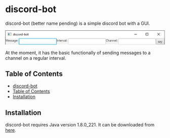 # discord-bot
discord-bot (better name pending) is a simple discord bot with a GUI.

![US1.1](media/US1.1.png)

At the moment, it has the basic functionally of sending messages to a channel on a regular interval.

## Table of Contents

  - [discord-bot](#discord-bot)
  - [Table of Contents](#table-of-contents)
  - [Installation](#installation)
 
## Installation

discord-bot requires Java version 1.8.0_221. It can be downloaded from [here](https://www.oracle.com/technetwork/java/javase/downloads/jdk8-downloads-2133151.html).
